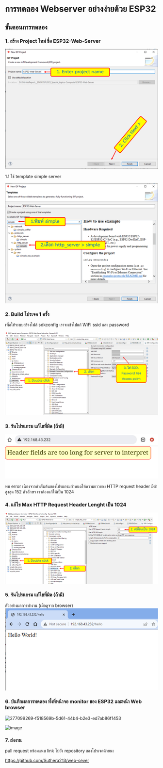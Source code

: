 # การทดลอง Webserver อย่างง่ายด้วย ESP32

##  ขั้นตอนการทดลอง 
### 1. สร้าง Project ใหม่ ชื่อ ESP32-Web-Server


![Alt text](./Pictures/1.Create-new-project.png)

1.1 ใช้ template simple server

![Alt text](./Pictures/2.Select-project-template.png)


###  2. Build โปรเจค 1 ครั้ง 
เพื่อให้ระบบสร้างไฟล์ sdkconfig เราจะเข้าไปแก้ WiFI ssid และ password
 
![Alt text](./Pictures/3.Edit-SSID-snd-Password.png)

###  3. รันโปรแกรม แก้ไขที่ผิด (ถ้ามี)

![Alt text](./Pictures/4.Found-Error.png)

พบ error เนื่องจากค่าเริ่มต้นของโปรแกรมกำหนดให้ความยาวของ HTTP request header มีต่าสูงสุด 152 ตัวอักษร เราต้องแก้ให้เป็น 1024 

###  4. แก้ไข Max HTTP Request Header Lenght เป็น 1024

![Alt text](./Pictures/5.Change-Req-Header-Len.png)

###  5. รันโปรแกรม แก้ไขที่ผิด (ถ้ามี)


ตัวอย่างผลการทำงาน (เมื่อดูจาก browser)
![Alt text](./Pictures/6.Sample-Result.png)


###  6. บันทึกผลการทดลอง ทั้งที่หน้าจอ monitor ของ ESP32 และหน้า Web browser
![277099269-f518569b-5d61-44b4-b2e3-ed7ab86f1453](https://github.com/Suthera213/ESP32-Web-Server/assets/115066359/c3d28760-b1a6-4caa-aa7a-fcc495652295)

![image](https://github.com/Suthera213/ESP32-Web-Server/assets/115066359/579a795b-5d6c-4a7c-ae0f-b74341d26ef7)

###  7. ส่งงาน
pull request พร้อมแนบ link ไปยัง repository ของโปรเจคด้วยนะ  

https://github.com/Suthera213/web-sever


